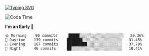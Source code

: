 [![Typing SVG](https://readme-typing-svg.demolab.com?font=Fira+Code&pause=1000&width=435&lines=Welcome+to+theArjun's+Profile)](https://git.io/typing-svg)


<!--START_SECTION:waka-->
![Code Time](http://img.shields.io/badge/Code%20Time-2%2C960%20hrs%203%20mins-blue)

**I'm an Early 🐤** 

```text
🌞 Morning    90 commits     █████░░░░░░░░░░░░░░░░░░░░   20.36% 
🌆 Daytime    139 commits    ███████░░░░░░░░░░░░░░░░░░   31.45% 
🌃 Evening    167 commits    █████████░░░░░░░░░░░░░░░░   37.78% 
🌙 Night      46 commits     ██░░░░░░░░░░░░░░░░░░░░░░░   10.41%

```



<!--END_SECTION:waka-->